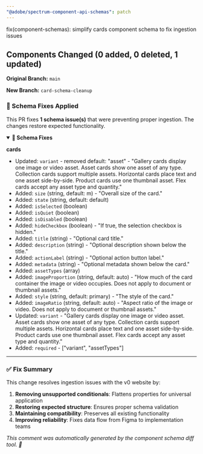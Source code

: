 ```yaml
---
"@adobe/spectrum-component-api-schemas": patch
---
```


fix(component-schemas): simplify cards component schema to fix ingestion issues

## Components Changed (0 added, 0 deleted, 1 updated)

**Original Branch:** `main`

**New Branch:** `card-schema-cleanup`

### 🔧 Schema Fixes Applied

This PR fixes **1 schema issue(s)** that were preventing proper ingestion. The changes restore expected functionality.

<details open><summary><strong>🔧 Schema Fixes</strong></summary>

**cards**
- Updated: `variant` - removed default: "asset" - "Gallery cards display one image or video asset. Asset cards show one asset of any type. Collection cards support multiple assets. Horizontal cards place text and one asset side-by-side. Product cards use one thumbnail asset. Flex cards accept any asset type and quantity."
- Added: `size` (string, default: m) - "Overall size of the card."
- Added: `state` (string, default: default)
- Added: `isSelected` (boolean)
- Added: `isQuiet` (boolean)
- Added: `isDisabled` (boolean)
- Added: `hideCheckbox` (boolean) - "If true, the selection checkbox is hidden."
- Added: `title` (string) - "Optional card title."
- Added: `description` (string) - "Optional description shown below the title."
- Added: `actionLabel` (string) - "Optional action button label."
- Added: `metadata` (string) - "Optional metadata shown below the card."
- Added: `assetTypes` (array)
- Added: `imageProportion` (string, default: auto) - "How much of the card container the image or video occupies. Does not apply to document or thumbnail assets."
- Added: `style` (string, default: primary) - "The style of the card."
- Added: `imageRatio` (string, default: auto) - "Aspect ratio of the image or video. Does not apply to document or thumbnail assets."
- Updated: `variant` - "Gallery cards display one image or video asset. Asset cards show one asset of any type. Collection cards support multiple assets. Horizontal cards place text and one asset side-by-side. Product cards use one thumbnail asset. Flex cards accept any asset type and quantity."
- Added: `required` - ["variant", "assetTypes"]

</details>

---

### ✅ Fix Summary

This change resolves ingestion issues with the v0 website by:
1. **Removing unsupported conditionals**: Flattens properties for universal application
2. **Restoring expected structure**: Ensures proper schema validation
3. **Maintaining compatibility**: Preserves all existing functionality
4. **Improving reliability**: Fixes data flow from Figma to implementation teams

_This comment was automatically generated by the component schema diff tool. 🤖_